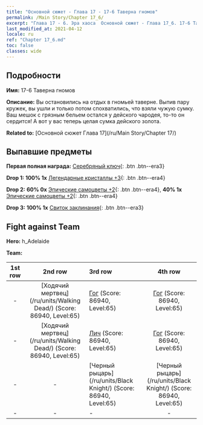 ```yaml
---
title: "Основной сюжет - Глава 17 - 17-6 Таверна гномов"
permalink: /Main Story/Chapter 17_6/
excerpt: "Глава 17 - 6. Эра хаоса  Основной сюжет - Глава 17_6. 17-6 Таверна гномов"
last_modified_at: 2021-04-12
locale: ru
ref: "Chapter 17_6.md"
toc: false
classes: wide
---
```


## Подробности

 **Имя:** 17-6 Таверна гномов

 **Описание:** Вы остановились на отдых в гномьей таверне. Выпив пару кружек, вы ушли и только потом спохватились, что взяли чужую сумку. Ваш мешок с грязным бельем остался у дейского чародея, то-то он сердится! А вот у вас теперь целая сумка дейского золота.

 **Related to:** [Основной сюжет Глава 17](/ru/Main Story/Chapter 17/)

## Выпавшие предметы

 **Первая полная награда:** [Серебряный ключ](/ru/Items/con_693/){: .btn .btn--era3}

 **Drop 1:** **100% 1x** [Легендарные кристаллы +3](/ru/Items/mat_59/){: .btn .btn--era4}

 **Drop 2:** **60% 0x** [Эпические самоцветы +2](/ru/Items/mat_51/){: .btn .btn--era4}, **40% 1x** [Эпические самоцветы +2](/ru/Items/mat_51/){: .btn .btn--era4}

 **Drop 3:** **100% 1x** [Свиток заклинания](/ru/Items/con_694/){: .btn .btn--era3}


## Fight against Team
 **Hero:** h_Adelaide

 **Team:**


  | 1st row | 2nd row | 3rd row | 4th row |
  |:----:|:----:|:----|:----:|
  | - | [Ходячий мертвец](/ru/units/Walking Dead/) (Score: 86940, Level:65)  | [Гог](/ru/units/Gog/) (Score: 86940, Level:65)  | [Гог](/ru/units/Gog/) (Score: 86940, Level:65)  |
  | - | [Ходячий мертвец](/ru/units/Walking Dead/) (Score: 86940, Level:65)  | [Лич](/ru/units/Lich/) (Score: 86940, Level:65)  | [Гог](/ru/units/Gog/) (Score: 86940, Level:65)  |
  | - | - | [Черный рыцарь](/ru/units/Black Knight/) (Score: 86940, Level:65)  | [Черный рыцарь](/ru/units/Black Knight/) (Score: 86940, Level:65)  |
  | - | - | - | - |


